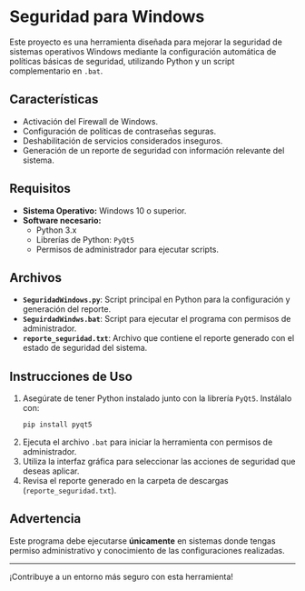 # Seguridad para Windows 

Este proyecto es una herramienta diseñada para mejorar la seguridad de sistemas operativos Windows mediante la configuración automática de políticas básicas de seguridad, utilizando Python y un script complementario en `.bat`.

## **Características**
- Activación del Firewall de Windows.
- Configuración de políticas de contraseñas seguras.
- Deshabilitación de servicios considerados inseguros.
- Generación de un reporte de seguridad con información relevante del sistema.

## **Requisitos**
- **Sistema Operativo:** Windows 10 o superior.
- **Software necesario:**
  - Python 3.x
  - Librerías de Python: `PyQt5`
  - Permisos de administrador para ejecutar scripts.

## **Archivos**
- **`SeguridadWindows.py`**: Script principal en Python para la configuración y generación del reporte.
- **`SeguirdadWindws.bat`**: Script para ejecutar el programa con permisos de administrador.
- **`reporte_seguridad.txt`**: Archivo que contiene el reporte generado con el estado de seguridad del sistema.

## **Instrucciones de Uso**
1. Asegúrate de tener Python instalado junto con la librería `PyQt5`. Instálalo con:
   ```bash
   pip install pyqt5
   ```
2. Ejecuta el archivo `.bat` para iniciar la herramienta con permisos de administrador.
3. Utiliza la interfaz gráfica para seleccionar las acciones de seguridad que deseas aplicar.
4. Revisa el reporte generado en la carpeta de descargas (`reporte_seguridad.txt`).

## **Advertencia**
Este programa debe ejecutarse **únicamente** en sistemas donde tengas permiso administrativo y conocimiento de las configuraciones realizadas.

---

¡Contribuye a un entorno más seguro con esta herramienta!
